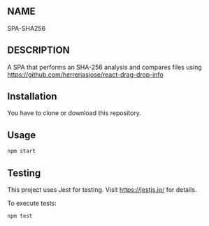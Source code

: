 
NAME
----

SPA-SHA256

DESCRIPTION
-----------


A SPA that performs an SHA-256 analysis and compares files using https://github.com/herreriasjose/react-drag-drop-info

 

Installation
------------

You have to clone or download this repository.

Usage
-----

```bash
npm start
```

Testing
-------

This project uses Jest for testing.
Visit https://jestjs.io/ for details.

To execute tests: 

```bash
npm test
```
